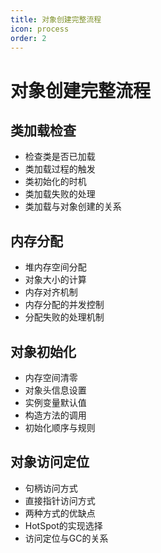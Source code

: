 ```yaml
---
title: 对象创建完整流程
icon: process
order: 2
---
```


# 对象创建完整流程

## 类加载检查

- 检查类是否已加载
- 类加载过程的触发
- 类初始化的时机
- 类加载失败的处理
- 类加载与对象创建的关系

## 内存分配

- 堆内存空间分配
- 对象大小的计算
- 内存对齐机制
- 内存分配的并发控制
- 分配失败的处理机制

## 对象初始化

- 内存空间清零
- 对象头信息设置
- 实例变量默认值
- 构造方法的调用
- 初始化顺序与规则

## 对象访问定位

- 句柄访问方式
- 直接指针访问方式
- 两种方式的优缺点
- HotSpot的实现选择
- 访问定位与GC的关系
